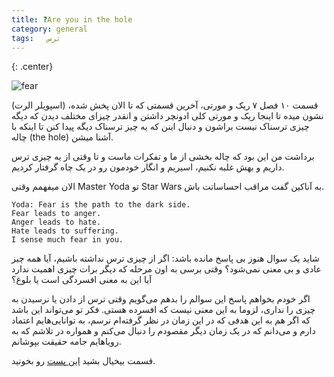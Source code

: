 ```yaml
---
title: ?Are you in the hole
category: general
tags:   ترس 
---
```



{: .center}

![fear](https://64.media.tumblr.com/266baa60cc1187e0eaeee1fdd5dfe9ad/0a74a4ebc1e8fa46-7d/s500x750/cc83a1e29ceda9663049e0678cd3f576628b6379.gifv)



(اسپویلر الرت) قسمت ۱۰ فصل ۷ ریک و مورتی، آخرین قسمتی که تا الان پخش شده، نشون میده تا اینجا ریک و مورتی کلی ادونچر داشتن و انقدر چیزای مختلف دیدن که دیگه چیزی ترسناک نیست براشون و دنبال اینن که یه چیز ترسناک دیگه پیدا کنن تا اینکه با چاله (the hole) آشنا میشن.

برداشت من این بود که چاله بخشی از ما و تفکرات ماست و تا وقتی از یه چیزی ترس داریم و بهش غلبه نکنیم، اسیریم و انگار خودمون رو در یک چاه گرفتار کردیم.

الان میفهمم وقتی Master Yoda تو Star Wars به آناکین گفت مراقب احساساتت باش.

    Yoda: Fear is the path to the dark side. 
    Fear leads to anger. 
    Anger leads to hate. 
    Hate leads to suffering. 
    I sense much fear in you.




شاید یک سوال هنوز بی پاسخ مانده باشد: اگر از چیزی ترس نداشته باشیم، آیا همه چیز عادی و بی معنی نمی‌شود؟ وقتی برسی به اون مرحله که دیگر برات چیزی اهمیت ندارد آیا این به معنی افسردگی است یا بلوغ؟

اگر خودم بخواهم پاسخ این سوالم را بدهم می‌گویم وقتی ترس از دادن یا نرسیدن به چیزی را نداری، لزوما به این معنی نیست که افسرده‌ هستی. فکر تو می‌تواند این باشد که اگر هم به این هدفی که  در این زمان در نظر گرفته‌ام نرسم، به توانایی‌هایم اعتماد دارم و می‌دانم که در یک زمان دیگر مقصودم را دنبال می‌کنم و همواره در تلاشم که به رویاهایم جامه حقیقت بپوشانم. 

قسمت بیخیال بشید [این پست](https://spacelover.ir/where-are-you-6-months-from-now.html) رو بخونید.





